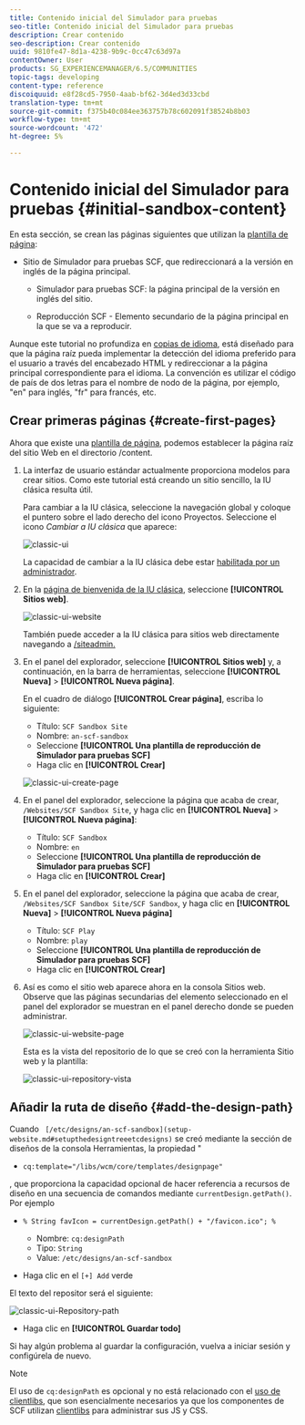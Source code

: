 ```yaml
---
title: Contenido inicial del Simulador para pruebas
seo-title: Contenido inicial del Simulador para pruebas
description: Crear contenido
seo-description: Crear contenido
uuid: 9810fe47-8d1a-4238-9b9c-0cc47c63d97a
contentOwner: User
products: SG_EXPERIENCEMANAGER/6.5/COMMUNITIES
topic-tags: developing
content-type: reference
discoiquuid: e8f28cd5-7950-4aab-bf62-3d4ed3d33cbd
translation-type: tm+mt
source-git-commit: f375b40c084ee363757b78c602091f38524b8b03
workflow-type: tm+mt
source-wordcount: '472'
ht-degree: 5%

---
```



# Contenido inicial del Simulador para pruebas {#initial-sandbox-content}

En esta sección, se crean las páginas siguientes que utilizan la [plantilla de página](initial-app.md#createthepagetemplate):

* Sitio de Simulador para pruebas SCF, que redireccionará a la versión en inglés de la página principal.

   * Simulador para pruebas SCF: la página principal de la versión en inglés del sitio.

   * Reproducción SCF - Elemento secundario de la página principal en la que se va a reproducir.

Aunque este tutorial no profundiza en [copias de idioma](../../help/sites-administering/tc-prep.md), está diseñado para que la página raíz pueda implementar la detección del idioma preferido para el usuario a través del encabezado HTML y redireccionar a la página principal correspondiente para el idioma. La convención es utilizar el código de país de dos letras para el nombre de nodo de la página, por ejemplo, &quot;en&quot; para inglés, &quot;fr&quot; para francés, etc.

## Crear primeras páginas {#create-first-pages}

Ahora que existe una [plantilla de página](initial-app.md#createthepagetemplate), podemos establecer la página raíz del sitio Web en el directorio /content.

1. La interfaz de usuario estándar actualmente proporciona modelos para crear sitios. Como este tutorial está creando un sitio sencillo, la IU clásica resulta útil.

   Para cambiar a la IU clásica, seleccione la navegación global y coloque el puntero sobre el lado derecho del icono Proyectos. Seleccione el icono *Cambiar a IU clásica* que aparece:

   ![classic-ui](assets/classic-ui.png)

   La capacidad de cambiar a la IU clásica debe estar [habilitada por un administrador](../../help/sites-administering/enable-classic-ui.md).

1. En la [página de bienvenida de la IU clásica](http://localhost:4502/welcome.html), seleccione **[!UICONTROL Sitios web]**.

   ![classic-ui-website](assets/classic-ui-website.png)

   También puede acceder a la IU clásica para sitios web directamente navegando a [/siteadmin.](http://localhost:4502/siteadmin)

1. En el panel del explorador, seleccione **[!UICONTROL Sitios web]** y, a continuación, en la barra de herramientas, seleccione **[!UICONTROL Nueva]** > **[!UICONTROL Nueva página]**.

   En el cuadro de diálogo **[!UICONTROL Crear página]**, escriba lo siguiente:

   * Título: `SCF Sandbox Site`
   * Nombre: `an-scf-sandbox`
   * Seleccione **[!UICONTROL Una plantilla de reproducción de Simulador para pruebas SCF]**
   * Haga clic en **[!UICONTROL Crear]**

   ![classic-ui-create-page](assets/classic-ui-create-page.png)

1. En el panel del explorador, seleccione la página que acaba de crear, `/Websites/SCF Sandbox Site`, y haga clic en **[!UICONTROL Nueva]** > **[!UICONTROL Nueva página]**:

   * Título: `SCF Sandbox`
   * Nombre: `en`
   * Seleccione **[!UICONTROL Una plantilla de reproducción de Simulador para pruebas SCF]**
   * Haga clic en **[!UICONTROL Crear]**

1. En el panel del explorador, seleccione la página que acaba de crear, `/Websites/SCF Sandbox Site/SCF Sandbox`, y haga clic en **[!UICONTROL Nueva]** > **[!UICONTROL Nueva página]**

   * Título: `SCF Play`
   * Nombre: `play`
   * Seleccione **[!UICONTROL Una plantilla de reproducción de Simulador para pruebas SCF]**
   * Haga clic en **[!UICONTROL Crear]**

1. Así es como el sitio web aparece ahora en la consola Sitios web. Observe que las páginas secundarias del elemento seleccionado en el panel del explorador se muestran en el panel derecho donde se pueden administrar.

   ![classic-ui-website-page](assets/classic-ui-website-page.png)

   Esta es la vista del repositorio de lo que se creó con la herramienta Sitio web y la plantilla:

   ![classic-ui-repository-vista](assets/classic-ui-repository-view.png)

## Añadir la ruta de diseño {#add-the-design-path}

Cuando ` [/etc/designs/an-scf-sandbox](setup-website.md#setupthedesigntreeetcdesigns)` se creó mediante la sección de diseños de la consola Herramientas, la propiedad &quot;

* `cq:template="/libs/wcm/core/templates/designpage"`

, que proporciona la capacidad opcional de hacer referencia a recursos de diseño en una secuencia de comandos mediante `currentDesign.getPath()`. Por ejemplo

* `% String favIcon = currentDesign.getPath() + "/favicon.ico"; %`


   * Nombre: `cq:designPath`
   * Tipo: `String`
   * Value: `/etc/designs/an-scf-sandbox`

* Haga clic en el `[+] Add` verde

El texto del repositor será el siguiente:

![classic-ui-Repository-path](assets/classic-ui-repository-path.png)

* Haga clic en **[!UICONTROL Guardar todo]**

Si hay algún problema al guardar la configuración, vuelva a iniciar sesión y configúrela de nuevo.

>[!NOTE]
>
>El uso de `cq:designPath` es opcional y no está relacionado con el [uso de clientlibs](develop-app.md#includeclientlibsintemplate), que son esencialmente necesarios ya que los componentes de SCF utilizan [clientlibs](client-customize.md#clientlibs-for-scf) para administrar sus JS y CSS.
